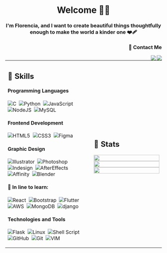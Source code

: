 <h1 align="center">Welcome 👋😊</h1>
<h3 align="center">I'm Florencia, and I want to create beautiful things thoughtfully enough to make the world a kinder one ❤️‍🩹</h3>
<h3 align="right">💬 Contact Me</h4>

[<img align="right" src="https://img.shields.io/badge/Gmail-seashell?&style=for-the-badge&logo=gmail&logoColor=red"/>](mailto:florelysmestre@gmail.com)
[<img align="right" src="https://img.shields.io/badge/Linkedin-aliceblue?&style=for-the-badge&logo=linkedin&logoColor=blue"/>](https://www.linkedin.com/in/florencialys/)


<table width=100%>
<tr>
   <td width=55%>
    
## 🌻 Skills

#### Programming Languages

![C](https://img.shields.io/badge/C-dodgerblue?style=flat&logo=c&logoColor=white)&nbsp;
![Python](https://img.shields.io/badge/Python-steelblue?style=flat&logo=python&logoColor=ffdd54)&nbsp;
![JavaScript](https://img.shields.io/badge/JavaScript-%23F7DF1E?style=flat&logo=javascript&logoColor=black)&nbsp;
![NodeJS](https://img.shields.io/badge/Node.js-6DA55F?style=flat&logo=node.js&logoColor=white)&nbsp;
![MySQL](https://img.shields.io/badge/MySQL-blue?style=flat&logo=mysql&logoColor=lightsalmon)&nbsp;

#### Frontend Development

![HTML5](https://img.shields.io/badge/HTML5-orangered?style=flat&logo=html5&logoColor=white)&nbsp;
![CSS3](https://img.shields.io/badge/CSS3-blue?style=flat&logo=css3&logoColor=white)&nbsp;
![Figma](https://img.shields.io/badge/Figma-ghostwhite?style=flat&logo=figma&logoColor=blue)&nbsp;

#### Graphic Design

![Illustrator](https://img.shields.io/badge/Illustrator-maroon?style=flat&logo=adobeillustrator&logoColor=sandybrown)&nbsp;
![Photoshop](https://img.shields.io/badge/Photoshop-midnightblue?style=flat&logo=adobephotoshop&logoColor=cornflowerblue)&nbsp;
![Indesign](https://img.shields.io/badge/Indesign-darkred?style=flat&logo=adobeindesign&logoColor=cherry)&nbsp;
![AfterEffects](https://img.shields.io/badge/After_Effects-indigo?style=flat&logo=adobeaftereffects&logoColor=plum)&nbsp;
![Affinity](https://img.shields.io/badge/Affinity-gray?style=flat&logo=affinity&logoColor=dodgerblue)&nbsp;
![Blender](https://img.shields.io/badge/blender-232F3E?style=flat&logo=blender&logoColor=orange)&nbsp;

#### 🌱 In line to learn:

![React](https://img.shields.io/badge/React-232F3E?style=flat&logo=react&logoColor=%2361DAFB)&nbsp;
![Bootstrap](https://img.shields.io/badge/Bootstrap-%23563D7C?style=flat&logo=bootstrap&logoColor=white)&nbsp;
![Flutter](https://img.shields.io/badge/Flutter-ghostwhite?style=flat&logo=react&logoColor=lightblue)&nbsp;
![AWS](https://img.shields.io/badge/Amazon_AWS-orange?style=flat&logo=amazon-aws&logoColor=black)&nbsp;
![MongoDB](https://img.shields.io/badge/MongoDB-%234ea94b?style=flat&logo=mongodb&logoColor=white)&nbsp;
![django](https://img.shields.io/badge/django-darkgreen?style=flat&logo=django&logoColor=black)&nbsp;

#### Technologies and Tools

![Flask](https://img.shields.io/badge/Flask-red?style=flat&logo=flask&logoColor=black)&nbsp;
![Linux](https://img.shields.io/badge/Linux-white?style=flat&logo=linux&logoColor=black)&nbsp;
![Shell Script](https://img.shields.io/badge/Bash-232F3E?style=flat&logo=gnu-bash&logoColor=white)&nbsp;
![GitHub](https://img.shields.io/badge/GitHub-black?style=flat&logo=github&logoColor=white)&nbsp;
![Git](https://img.shields.io/badge/Git-%23F05033?style=flat&logo=git&logoColor=white)&nbsp;
![VIM](https://img.shields.io/badge/VIM-%2311AB00?&style=flat&logo=vim&logoColor=white)&nbsp;
</td>

<td>

## 📄 Stats

<p align="center">
  <img width="100%" src="https://github-readme-stats.vercel.app/api?username=FloLys&theme=onedark&show_icons=true&bg_color=FFFFFF00&hide_border=true" />
 <br>
  <img width="100%" src="https://github-readme-streak-stats.herokuapp.com/?user=FloLys&theme=onedark_duo&stroke=FFFFFF00&hide_border=true&background=FFFFFF00" />
 <br>
  <img width="100%" src="https://github-readme-stats.vercel.app/api/top-langs/?username=FloLys&theme=onedark&layout=compact&bg_color=FFFFFF00&text_color=black&hide_border=true&langs_count=4" />
</p>
     
  </td>
 </tr>
</table>
